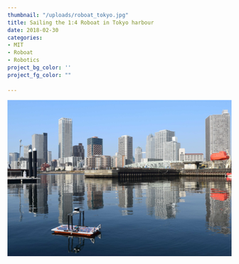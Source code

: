 ```yaml
---
thumbnail: "/uploads/roboat_tokyo.jpg"
title: Sailing the 1:4 Roboat in Tokyo harbour
date: 2018-02-30
categories:
- MIT
- Roboat
- Robotics
project_bg_color: ''
project_fg_color: ""

---
```

![](/uploads/roboat_tokyo.jpg)
